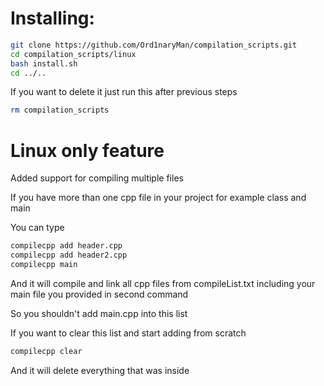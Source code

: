 # Installing:

```sh
git clone https://github.com/Ord1naryMan/compilation_scripts.git
cd compilation_scripts/linux
bash install.sh
cd ../..
```

If you want to delete it just run this after previous steps
```sh
rm compilation_scripts
```

# Linux only feature

Added support for compiling multiple files

If you have more than one cpp file in your project for example class and main

You can type

```bash
compilecpp add header.cpp
compilecpp add header2.cpp
compilecpp main
```

And it will compile and link all cpp files from compileList.txt including your main file you provided in second command

So you shouldn't add main.cpp into this list

If you want to clear this list and start adding from scratch

```bash
compilecpp clear
```
And it will delete everything that was inside
